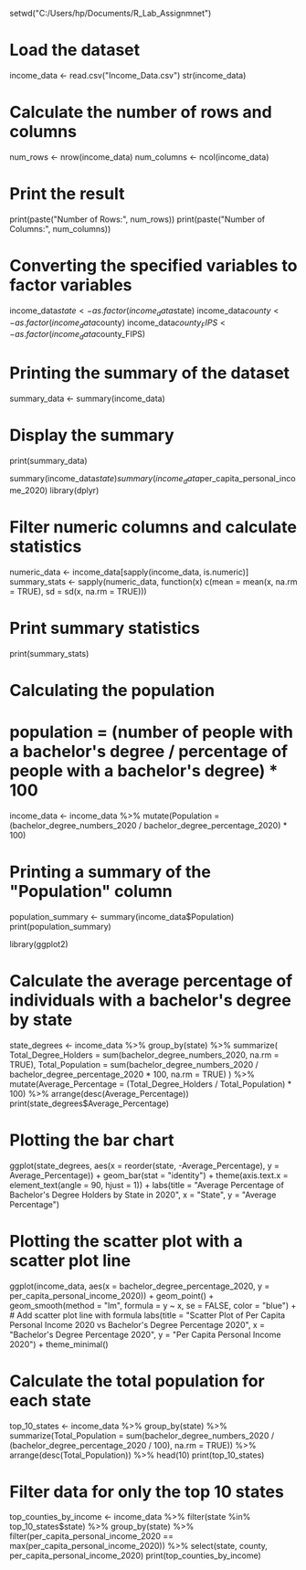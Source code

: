 setwd("C:/Users/hp/Documents/R_Lab_Assignmnet")
# Load the dataset
income_data <- read.csv("Income_Data.csv")
str(income_data)

# Calculate the number of rows and columns
num_rows <- nrow(income_data)
num_columns <- ncol(income_data)

# Print the result
print(paste("Number of Rows:", num_rows))
print(paste("Number of Columns:", num_columns))

# Converting the specified variables to factor variables
income_data$state <- as.factor(income_data$state)
income_data$county <- as.factor(income_data$county)
income_data$county_FIPS <- as.factor(income_data$county_FIPS)

# Printing the summary of the dataset
summary_data <- summary(income_data)

# Display the summary
print(summary_data)

summary(income_data$state)
summary(income_data$per_capita_personal_income_2020)
library(dplyr)
# Filter numeric columns and calculate statistics
numeric_data <- income_data[sapply(income_data, is.numeric)]
summary_stats <- sapply(numeric_data, function(x) c(mean = mean(x, na.rm = TRUE), sd = sd(x, na.rm = TRUE)))
# Print summary statistics
print(summary_stats)

# Calculating the population
# population = (number of people with a bachelor's degree / percentage of people with a bachelor's degree) * 100
income_data <- income_data %>%
  mutate(Population = (bachelor_degree_numbers_2020 / bachelor_degree_percentage_2020) * 100)

# Printing a summary of the "Population" column
population_summary <- summary(income_data$Population)
print(population_summary)


library(ggplot2)
# Calculate the average percentage of individuals with a bachelor's degree by state
state_degrees <- income_data %>%
  group_by(state) %>%
  summarize(
    Total_Degree_Holders = sum(bachelor_degree_numbers_2020, na.rm = TRUE),
    Total_Population = sum(bachelor_degree_numbers_2020 / bachelor_degree_percentage_2020 * 100, na.rm = TRUE)
  ) %>%
  mutate(Average_Percentage = (Total_Degree_Holders / Total_Population) * 100) %>%
  arrange(desc(Average_Percentage))
print(state_degrees$Average_Percentage)
# Plotting the bar chart
ggplot(state_degrees, aes(x = reorder(state, -Average_Percentage), y = Average_Percentage)) +
  geom_bar(stat = "identity") +
  theme(axis.text.x = element_text(angle = 90, hjust = 1)) +
  labs(title = "Average Percentage of Bachelor's Degree Holders by State in 2020", x = "State", y = "Average Percentage")

# Plotting the scatter plot with a scatter plot line
ggplot(income_data, aes(x = bachelor_degree_percentage_2020, y = per_capita_personal_income_2020)) +
  geom_point() +
  geom_smooth(method = "lm", formula = y ~ x, se = FALSE, color = "blue") + # Add scatter plot line with formula
  labs(title = "Scatter Plot of Per Capita Personal Income 2020 vs Bachelor's Degree Percentage 2020",
       x = "Bachelor's Degree Percentage 2020",
       y = "Per Capita Personal Income 2020") +
  theme_minimal()



# Calculate the total population for each state
top_10_states <- income_data %>%
  group_by(state) %>%
  summarize(Total_Population = sum(bachelor_degree_numbers_2020 / (bachelor_degree_percentage_2020 / 100), na.rm = TRUE)) %>%
  arrange(desc(Total_Population)) %>%
  head(10)
print(top_10_states)

# Filter data for only the top 10 states
top_counties_by_income <- income_data %>%
  filter(state %in% top_10_states$state) %>%
  group_by(state) %>%
  filter(per_capita_personal_income_2020 == max(per_capita_personal_income_2020)) %>%
  select(state, county, per_capita_personal_income_2020)
print(top_counties_by_income)

